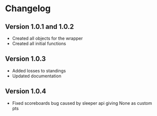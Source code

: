 # Changelog

 ## Version 1.0.1 and 1.0.2
- Created all objects for the wrapper
- Created all initial functions

## Version 1.0.3
- Added losses to standings
- Updated documentation

## Version 1.0.4
- Fixed scoreboards bug caused by sleeper api giving None as custom pts
